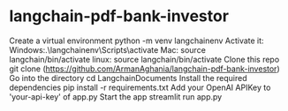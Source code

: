 # langchain-pdf-bank-investor

Create a virtual environment python -m venv langchainenv
Activate it:
Windows:.\langchainenv\Scripts\activate
Mac: source langchain/bin/activate
linux: source langchain/bin/activate
Clone this repo git clone (https://github.com/ArmanAghania/langchain-pdf-bank-investor)
Go into the directory cd LangchainDocuments
Install the required dependencies pip install -r requirements.txt
Add your OpenAI APIKey to 'your-api-key' of app.py
Start the app streamlit run app.py

